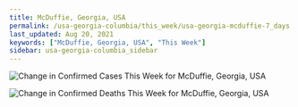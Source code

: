 ```yaml
---
title: McDuffie, Georgia, USA
permalink: /usa-georgia-columbia/this_week/usa-georgia-mcduffie-7_days.html
last_updated: Aug 20, 2021
keywords: ["McDuffie, Georgia, USA", "This Week"]
sidebar: usa-georgia-columbia_sidebar
---
```


![Change in Confirmed Cases This Week for McDuffie, Georgia, USA](/covid_tracker/images/graphs/usa-georgia-mcduffie-delta_confirmed-7_days_graph.png)

![Change in Confirmed Deaths This Week for McDuffie, Georgia, USA](/covid_tracker/images/graphs/usa-georgia-mcduffie-delta_deaths-7_days_graph.png)

